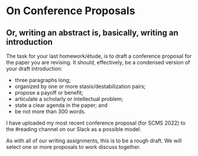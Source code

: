 # On Conference Proposals
## Or, writing an abstract is, basically, writing an introduction

The task for your last homework/étude, is to draft a conference proposal for the paper you are revising. It should, effectively, be a condensed version of your draft introduction: 
* three paragraphs long; 
* organized by one or more stasis/destabilization pairs; 
* propose a payoff or benefit; 
* articulate a scholarly or intellectual problem; 
* state a clear agenda in the paper; and 
* be not more than 300 words. 
 
I have uploaded my most recent conference proposal (for SCMS 2022) to the #reading channel on our Slack as a possible model.

As with all of our writing assignments, this is to be a rough draft. We will select one or more proposals to work discuss together.
